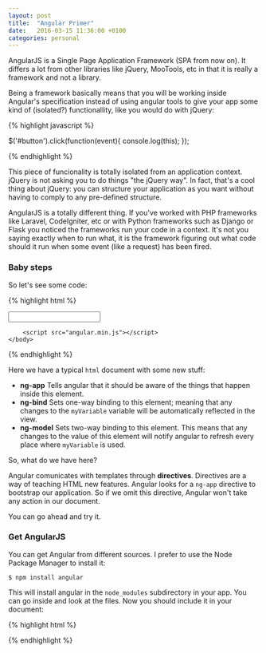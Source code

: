 ```yaml
---
layout: post
title:  "Angular Primer"
date:   2016-03-15 11:36:00 +0100
categories: personal
---
```


AngularJS is a Single Page Application Framework (SPA from now on).
It differs a lot from other libraries like jQuery, MooTools, etc in that
it is really a framework and not a library.

Being a framework basically means that you will be working inside Angular's
specification instead of using angular tools to give your app some kind of
(isolated?) functionallity, like you would do with jQuery:

{% highlight javascript %}

$('#button').click(function(event){
    console.log(this);
});

{% endhighlight %}

This piece of funcionality is totally isolated from an application context.
jQuery is not asking you to do things "the jQuery way". In fact, that's a cool
thing about jQuery: you can structure your application as you want without having
to comply to any pre-defined structure.

AngularJS is a totally different thing. If you've worked with PHP frameworks like
Laravel, CodeIgniter, etc or with Python frameworks such as Django or Flask you
noticed the frameworks run your code in a context. It's not you saying exactly when
to run what, it is the framework figuring out what code should it run when some event
(like a request) has been fired.

### Baby steps

So let's see some code:

{% highlight html %}
<html>
    <head>
        <link href="style.css" rel="stylesheet"/>
    </head>
    <body ng-app>
        <span ng-bind="myVariable"></span>
        <input type="text" ng-model="myVariable"/>

        <script src="angular.min.js"></script>
    </body>
</html>
{% endhighlight %}

Here we have a typical `html` document with some new stuff:

* **ng-app** Tells angular that it should be aware of the things that happen inside
this element.
* **ng-bind** Sets one-way binding to this element; meaning that any changes to the
`myVariable` variable will be automatically reflected in the view.
* **ng-model** Sets two-way binding to this element. This means that any changes to
the value of this element will notify angular to refresh every place where `myVariable`
is used.


So, what do we have here?

Angular comunicates with templates through **directives**. Directives are a way of
teaching HTML new features.
Angular looks for a `ng-app` directive to bootstrap our application. So if we omit
this directive, Angular won't take any action in our document.

You can go ahead and try it.

### Get AngularJS

You can get Angular from different sources. I prefer to use the Node Package Manager
to install it:

```
$ npm install angular
```

This will install angular in the `node_modules` subdirectory in your app. You can go
inside and look at the files.
Now you should include it in your document:

{% highlight html %}
<html>
    <head></head>
    <body>
        <script src="node_modules/angular/angular.min.js"></script>
    </body>
</html>
{% endhighlight %}

